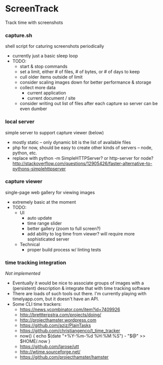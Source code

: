 # ScreenTrack
Track time with screenshots

### capture.sh 

shell script for caturing screenshots periodically

 - currently just a basic sleep loop
 - TODO:
	- start & stop commands
	- set a limit, either # of files, # of bytes, or # of days to keep
	- cull older items outside of limit
	- consider scaling images down for better performance & storage
	- collect more data
		- current application
		- current document / site
	- consider writing out list of files after each capture so server can be even dumber

### local server 

simple server to support capture viewer (below)

 - mostly static – only dynamic bit is the list of available files
 - php for now, should be easy to create other kinds of servers – node, python, etc.
 - replace with python -m SimpleHTTPServer? or http-server for node? http://stackoverflow.com/questions/12905426/faster-alternative-to-pythons-simplehttpserver

### capture viewer

single-page web gallery for viewing images

 - extremely basic at the moment
 - TODO:
 	- UI
 		- auto update
		- time range slider
		- better gallery (zoom to full screen?)
		- add ability to log time from viewer? will require more sophisticated server
	- Technical
		- proper build process w/ linting tests

### time tracking integration

*Not implemented*
 
 - Eventually it would be nice to associate groups of images with a (persistent) description & integrate that with time tracking software
 - There are loads of such tools out there. I'm currently playing with timelyapp.com, but it doesn't have an API.
 - Some CLI time trackers:
	- https://news.ycombinator.com/item?id=7409926
	- http://brettterpstra.com/projects/doing/
	- http://projecthamster.wordpress.com
	- https://github.com/aziz/PlainTasks
	- https://github.com/christiangenco/t_time_tracker
	- now() { echo $(date "+%Y-%m-%d %H:%M:%S") - "$@" >> $HOME/.now }
 	- https://github.com/larose/utt
 	- http://wtime.sourceforge.net/
 	- https://github.com/projecthamster/hamster
